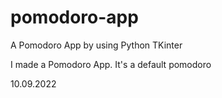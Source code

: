 # pomodoro-app
A Pomodoro App by using Python TKinter


I made a Pomodoro App. It's a default pomodoro 

10.09.2022
